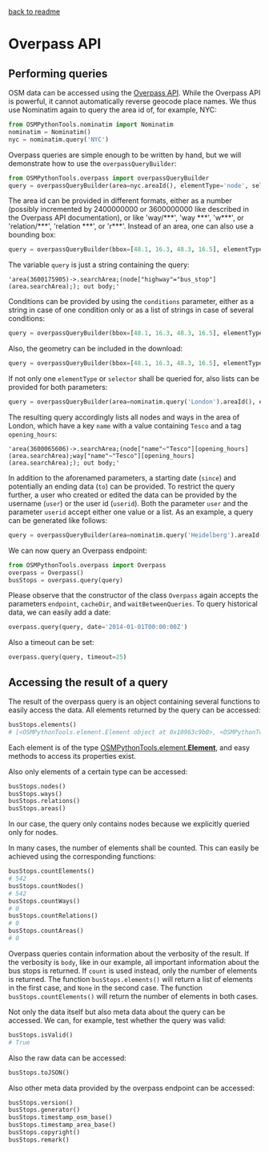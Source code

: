 [back to readme](../../../)

# Overpass API

## Performing queries

OSM data can be accessed using the [Overpass API](http://wiki.openstreetmap.org/wiki/Overpass_API). While the Overpass API is powerful, it cannot automatically reverse geocode place names. We thus use Nominatim again to query the area id of, for example, NYC:
```python
from OSMPythonTools.nominatim import Nominatim
nominatim = Nominatim()
nyc = nominatim.query('NYC')
```

Overpass queries are simple enough to be written by hand, but we will demonstrate how to use the `overpassQueryBuilder`:
```python
from OSMPythonTools.overpass import overpassQueryBuilder
query = overpassQueryBuilder(area=nyc.areaId(), elementType='node', selector='"highway"="bus_stop"', out='body')
```
The area id can be provided in different formats, either as a number (possibly incremented by 2400000000 or 3600000000 like described in the Overpass API documentation), or like 'way/\*\*\*', 'way \*\*\*', 'w\*\*\*', or 'relation/\*\*\*', 'relation \*\*\*', or 'r\*\*\*'.  Instead of an area, one can also use a bounding box:
```python
query = overpassQueryBuilder(bbox=[48.1, 16.3, 48.3, 16.5], elementType='node', selector='"highway"="bus_stop"', out='body')
```
The variable `query` is just a string containing the query:
```
'area(3600175905)->.searchArea;(node["highway"="bus_stop"](area.searchArea);); out body;'
```
Conditions can be provided by using the `conditions` parameter, either as a string in case of one condition only or as a list of strings in case of several conditions:
```python
query = overpassQueryBuilder(bbox=[48.1, 16.3, 48.3, 16.5], elementType='node', selector='"highway"="bus_stop"', conditions='count_tags() > 6', out='body')
```
Also, the geometry can be included in the download:
```python
query = overpassQueryBuilder(bbox=[48.1, 16.3, 48.3, 16.5], elementType='node', selector='"highway"="bus_stop"', out='body', includeGeometry=True)
```

If not only one `elementType` or `selector` shall be queried for, also lists can be provided for both parameters:
```python
query = overpassQueryBuilder(area=nominatim.query('London').areaId(), elementType=['node', 'way'], selector=['"name"~"Tesco"', 'opening_hours'])
```
The resulting query accordingly lists all nodes and ways in the area of London, which have a key `name` with a value containing `Tesco` and a tag `opening_hours`:
```
'area(3600065606)->.searchArea;(node["name"~"Tesco"][opening_hours](area.searchArea);way["name"~"Tesco"][opening_hours](area.searchArea);); out body;'
```

In addition to the aforenamed parameters, a starting date (`since`) and potentially an ending data (`to`) can be provided.  To restrict the query further, a user who created or edited the data can be provided by the username (`user`) or the user id (`userid`).  Both the parameter `user` and the parameter `userid` accept either one value or a list.  As an example, a query can be generated like follows:
```python
query = overpassQueryBuilder(area=nominatim.query('Heidelberg').areaId(), elementType='node', since='2017-01-01T00:00:00Z', to='2017-02-01T00:00:00Z', user='franz-benjamin', out='meta')
```

We can now query an Overpass endpoint:
```python
from OSMPythonTools.overpass import Overpass
overpass = Overpass()
busStops = overpass.query(query)
```
Please observe that the constructor of the class `Overpass` again accepts the parameters `endpoint`, `cacheDir`, and `waitBetweenQueries`.
To query historical data, we can easily add a date:
```python
overpass.query(query, date='2014-01-01T00:00:00Z')
```
Also a timeout can be set:
```python
overpass.query(query, timeout=25)
```

## Accessing the result of a query

The result of the overpass query is an object containing several functions to easily access the data. All elements returned by the query can be accessed:
```python
busStops.elements()
# [<OSMPythonTools.element.Element object at 0x10963c9b0>, <OSMPythonTools.element.Element object at 0x10963c8d0>, ...
```
Each element is of the type [OSMPythonTools.element.**Element**](element.md), and easy methods to access its properties exist.

Also only elements of a certain type can be accessed:
```python
busStops.nodes()
busStops.ways()
busStops.relations()
busStops.areas()
```
In our case, the query only contains nodes because we explicitly queried only for nodes.

In many cases, the number of elements shall be counted. This can easily be achieved using the corresponding functions:
```python
busStops.countElements()
# 542
busStops.countNodes()
# 542
busStops.countWays()
# 0
busStops.countRelations()
# 0
busStops.countAreas()
# 0
```
Overpass queries contain information about the verbosity of the result. If the verbosity is `body`, like in our example, all important information about the bus stops is returned. If `count` is used instead, only the number of elements is returned. The function `busStops.elements()` will return a list of elements in the first case, and `None` in the second case. The function `busStops.countElements()` will return the number of elements in both cases.

Not only the data itself but also meta data about the query can be accessed. We can, for example, test whether the query was valid:
```python
busStops.isValid()
# True
```
Also the raw data can be accessed:
```python
busStops.toJSON()
```
Also other meta data provided by the overpass endpoint can be accessed:
```python
busStops.version()
busStops.generator()
busStops.timestamp_osm_base()
busStops.timestamp_area_base()
busStops.copyright()
busStops.remark()
```
